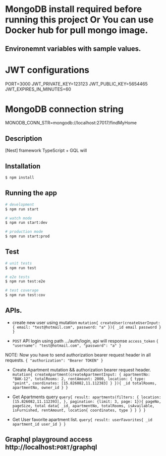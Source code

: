 # MongoDB install required before running this project Or You can use Docker hub for pull mongo image.

## Environemnt variables with sample values.
# JWT configurations
PORT=3000
JWT_PRIVATE_KEY=123123
JWT_PUBLIC_KEY=5654465
JWT_EXPIRES_IN_MINUTES=60

# MongoDB connection string
MONODB_CONN_STR=mongodb://localhost:27017/findMyHome

## Description

[Nest] framework TypeScript + GQL will

## Installation

```bash
$ npm install
```

## Running the app

```bash
# development
$ npm run start

# watch mode
$ npm run start:dev

# production mode
$ npm run start:prod
```

## Test

```bash
# unit tests
$ npm run test

# e2e tests
$ npm run test:e2e

# test coverage
$ npm run test:cov
```

## APIs.

- create new user using mutation
    `mutation{
    createUser(createUserInput: {
        email: "test@hotmail.com",
        password: "a"
    }){
        _id
        email
        password
    }
    }`

- `POST` API login using path .../auth/login, api will response `access_token`
`{
    "username": "test@hotmail.com",
    "password": "a"
}`

NOTE: Now you have to send authorization bearer request header in all requests.
`{ "authorization": "Bearer TOKEN" }`

- Create Apartment mutation && authorization bearer request header.
`mutation{
  createApartment(createApartmentInput: {
   apartmentNo: "BAK-12",
    totalRooms: 2,
    rentAmount: 2000,
    location: {
      type: "point",
      coordinates: [15.826082,11.112383]
    }
  }){
   _id
    totalRooms,
    apartmentNo,
    owner_id
  }
}`

- Get Apartments query
`query{
  result: apartments(filters: {
    location: [15.826082,11.112393],
  },
    pagination: {limit: 3, page: 1}){
    pageNo,
      pageSize,
      total
    data{
      _id,
      apartmentNo,
      totalRooms,
      isAvailable,
      isFurnished,
      rentAmount,
      location{
        coordinates,
        type
      }
    }
  }
}`

- Get User favorite apartment list.
`query{
  result: userFavorites{
   _id
    apartment_id
    user_id
  }
}`

## Graphql playground access http://localhost:`PORT`/graphql
